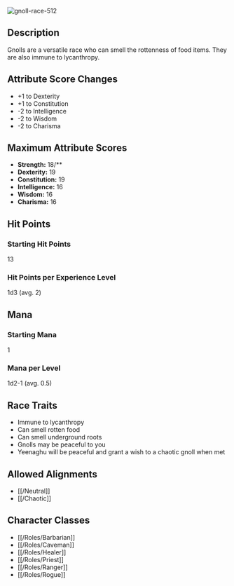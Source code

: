 ![gnoll-race-512](https://github.com/hyvanmielenpelit/GnollHack/assets/16661034/e551dd66-863b-4720-9701-f52c2f0c6e53)

## Description

Gnolls are a versatile race who can smell the rottenness of food items. They are also immune to lycanthropy.

## Attribute Score Changes

- +1 to Dexterity
- +1 to Constitution
- -2 to Intelligence
- -2 to Wisdom
- -2 to Charisma

## Maximum Attribute Scores

- **Strength:** 18/**
- **Dexterity:** 19
- **Constitution:** 19
- **Intelligence:** 16
- **Wisdom:** 16
- **Charisma:** 16

## Hit Points

### Starting Hit Points

13

### Hit Points per Experience Level

1d3 (avg. 2)

## Mana

### Starting Mana

1

### Mana per Level

1d2-1 (avg. 0.5)

## Race Traits

- Immune to lycanthropy
- Can smell rotten food
- Can smell underground roots
- Gnolls may be peaceful to you
- Yeenaghu will be peaceful and grant a wish to a chaotic gnoll when met

## Allowed Alignments

- [[/Neutral]]
- [[/Chaotic]]

## Character Classes

- [[/Roles/Barbarian]]
- [[/Roles/Caveman]]
- [[/Roles/Healer]]
- [[/Roles/Priest]]
- [[/Roles/Ranger]]
- [[/Roles/Rogue]]